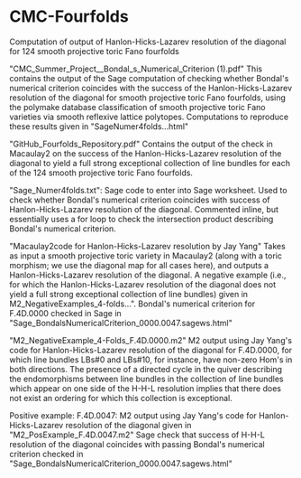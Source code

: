 # CMC-Fourfolds
Computation of output of Hanlon-Hicks-Lazarev resolution of the diagonal for 124 smooth projective toric Fano fourfolds 


"CMC_Summer_Project__Bondal_s_Numerical_Criterion (1).pdf"
This contains the output of the Sage computation of checking whether Bondal's numerical criterion coincides with the success of the Hanlon-Hicks-Lazarev resolution of the diagonal for smooth projective toric Fano fourfolds, using the polymake database classification of smooth projective toric Fano varieties via smooth reflexive lattice polytopes. Computations to reproduce these results given in "SageNumer4folds...html"

"GitHub_Fourfolds_Repository.pdf" Contains the output of the check in Macaulay2 on the success of the Hanlon-Hicks-Lazarev resolution of the diagonal to yield a full strong exceptional collection of line bundles for each of the 124 smooth projective toric Fano fourfolds. 

"Sage_Numer4folds.txt": Sage code to enter into Sage worksheet. Used to check whether Bondal's numerical criterion coincides with success of Hanlon-Hicks-Lazarev resolution of the diagonal. Commented inline, but essentially uses a for loop to check the intersection product describing Bondal's numerical criterion. 

"Macaulay2code for Hanlon-Hicks-Lazarev resolution by Jay Yang" Takes as input a smooth projective toric variety in Macaulay2 (along with a toric morphism; we use the diagonal map for all cases here), and outputs a Hanlon-Hicks-Lazarev resolution of the diagonal. A negative example (i.e., for which the Hanlon-Hicks-Lazarev resolution of the diagonal does not yield a full strong exceptional collection of line bundles) given in M2_NegativeExamples_4-folds...". Bondal's numerical criterion for F.4D.0000 checked in Sage in "Sage_BondalsNumericalCriterion_0000.0047.sagews.html"


"M2_NegativeExample_4-Folds_F.4D.0000.m2" M2 output using Jay Yang's code for Hanlon-Hicks-Lazarev resolution of the diagonal for F.4D.0000, for which line bundles LBs#0 and LBs#10, for instance, have non-zero Hom's in both directions. The presence of a directed cycle in the quiver describing the endomorphisms between line bundles in the collection of line bundles which appear on one side of the H-H-L resolution implies that there does not exist an ordering for which this collection is exceptional. 


Positive example: F.4D.0047: M2 output using Jay Yang's code for Hanlon-Hicks-Lazarev resolution of the diagonal given in "M2_PosExample_F.4D.0047.m2" Sage check that success of H-H-L resolution of the diagonal coincides with passing Bondal's numerical criterion checked in "Sage_BondalsNumericalCriterion_0000.0047.sagews.html"

